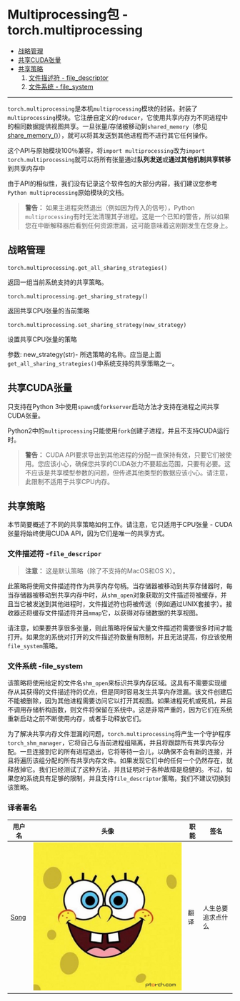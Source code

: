 

# Multiprocessing包 - torch.multiprocessing

*   [战略管理](https://ptorch.com/docs/1/torch-multiprocessing#strategy-management)
*   [共享CUDA张量](https://ptorch.com/docs/1/torch-multiprocessing#sharing-cuda-tensors)
*   [共享策略](https://ptorch.com/docs/1/torch-multiprocessing#sharing-strategies)
    1.  [文件描述符 - file_descriptor](https://ptorch.com/docs/1/torch-multiprocessing#file-descriptor-file-descriptor)
    2.  [文件系统 - file_system](https://ptorch.com/docs/1/torch-multiprocessing#file-system-file-system)

* * *

`torch.multiprocessing`是本机`multiprocessing`模块的封装。封装了`multiprocessing`模块。它注册自定义的`reducer`，它使用共享内存为不同进程中的相同数据提供视图共享。一旦张量/存储被移动到`shared_memory`（参见[share_memory_()](http://pytorch.org/docs/master/tensors.html#torch.Tensor.share_memory_)），就可以将其发送到其他进程而不进行其它任何操作。

这个API与原始模块100％兼容，将`import multiprocessing`改为`import torch.multiprocessing`就可以将所有张量通过**队列发送**或**通过其他机制共享转移**到共享内存中

由于API的相似性，我们没有记录这个软件包的大部分内容，我们建议您参考`Python multiprocessing`原始模块的文档。

> **警告：** 如果主进程突然退出（例如因为传入的信号），Python `multiprocessing`有时无法清理其子进程。这是一个已知的警告，所以如果您在中断解释器后看到任何资源泄漏，这可能意味着这刚刚发生在您身上。

## 战略管理

```
torch.multiprocessing.get_all_sharing_strategies()
```

返回一组当前系统支持的共享策略。

```
torch.multiprocessing.get_sharing_strategy()
```

返回共享CPU张量的当前策略

```
torch.multiprocessing.set_sharing_strategy(new_strategy)
```

设置共享CPU张量的策略

参数: new_strategy(str)- 所选策略的名称。应当是上面`get_all_sharing_strategies()`中系统支持的共享策略之一。

## 共享CUDA张量

只支持在Python 3中使用`spawn`或`forkserver`启动方法才支持在进程之间共享CUDA张量。

Python2中的`multiprocessing`只能使用`fork`创建子进程，并且不支持CUDA运行时。

> **警告：** CUDA API要求导出到其他进程的分配一直保持有效，只要它们被使用。您应该小心，确保您共享的CUDA张力不要超出范围，只要有必要。这不应该是共享模型参数的问题，但传递其他类型的数据应该小心。请注意，此限制不适用于共享CPU内存。

## 共享策略

本节简要概述了不同的共享策略如何工作。请注意，它只适用于CPU张量 - CUDA张量将始终使用CUDA API，因为它们是唯一的共享方式。

### 文件描述符 -`file_descripor`

> **注意：** 这是默认策略（除了不支持的MacOS和OS X）。

此策略将使用文件描述符作为共享内存句柄。当存储器被移动到共享存储器时，每当存储器被移动到共享内存中时，从`shm_open`对象获取的文件描述符被缓存，并且当它被发送到其他进程时，文件描述符也将被传送（例如通过UNIX套接字）。接收器还将缓存文件描述符并且`mmap`它，以获得对存储数据的共享视图。

请注意，如果要共享很多张量，则此策略将保留大量文件描述符需要很多时间才能打开。如果您的系统对打开的文件描述符数量有限制，并且无法提高，你应该使用`file_system`策略。

### 文件系统 -file_system

该策略将使用给定的文件名`shm_open`来标识共享内存区域。这具有不需要实现缓存从其获得的文件描述符的优点，但是同时容易发生共享内存泄漏。该文件创建后不能被删除，因为其他进程需要访问它以打开其视图。如果进程死机或死机，并且不调用存储析构函数，则文件将保留在系统中。这是非常严重的，因为它们在系统重新启动之前不断使用内存，或者手动释放它们。

为了解决共享内存文件泄漏的问题，`torch.multiprocessing`将产生一个守护程序`torch_shm_manager`，它将自己与当前进程组隔离，并且将跟踪所有共享内存分配。一旦连接到它的所有进程退出，它将等待一会儿，以确保不会有新的连接，并且将遍历该组分配的所有共享内存文件。如果发现它们中的任何一个仍然存在，就释放掉它。我们已经测试了这种方法，并且证明对于各种故障是稳健的。不过，如果您的系统具有足够的限制，并且支持`file_descriptor`策略，我们不建议切换到该策略。

### 译者署名

| 用户名 | 头像 | 职能 | 签名 |
| --- | --- | --- | --- |
| [Song](https://ptorch.com) | ![](img/2018033000352689884.jpeg) | 翻译 | 人生总要追求点什么 |

